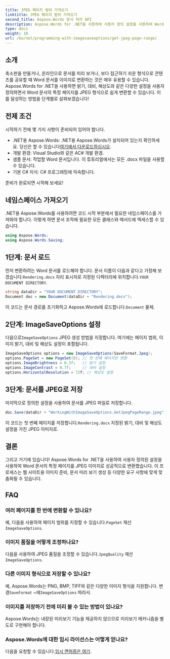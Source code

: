 ```yaml
---
title: JPEG 페이지 범위 가져오기
linktitle: JPEG 페이지 범위 가져오기
second_title: Aspose.Words 문서 처리 API
description: Aspose.Words for .NET을 사용하여 사용자 정의 설정을 사용하여 Word 문서의 특정 페이지를 JPEG로 변환합니다. 밝기, 대비, 해상도를 단계별로 조정하는 방법을 알아보세요.
type: docs
weight: 10
url: /ko/net/programming-with-imagesaveoptions/get-jpeg-page-range/
---
```

## 소개

축소판을 만들거나, 온라인으로 문서를 미리 보거나, 보다 접근하기 쉬운 형식으로 콘텐츠를 공유할 때 Word 문서를 이미지로 변환하는 것은 매우 유용할 수 있습니다. Aspose.Words for .NET을 사용하면 밝기, 대비, 해상도와 같은 다양한 설정을 사용자 정의하면서 Word 문서의 특정 페이지를 JPEG 형식으로 쉽게 변환할 수 있습니다. 이를 달성하는 방법을 단계별로 살펴보겠습니다!

## 전제 조건

시작하기 전에 몇 가지 사항이 준비되어 있어야 합니다.

-  .NET용 Aspose.Words: .NET용 Aspose.Words가 설치되어 있는지 확인하세요. 당신은 할 수 있습니다[여기에서 다운로드하십시오](https://releases.aspose.com/words/net/).
- 개발 환경: Visual Studio와 같은 AC# 개발 환경.
- 샘플 문서: 작업할 Word 문서입니다. 이 튜토리얼에서는 모든 .docx 파일을 사용할 수 있습니다.
- 기본 C# 지식: C# 프로그래밍에 익숙합니다.

준비가 완료되면 시작해 보세요!

## 네임스페이스 가져오기

.NET용 Aspose.Words를 사용하려면 코드 시작 부분에서 필요한 네임스페이스를 가져와야 합니다. 이렇게 하면 문서 조작에 필요한 모든 클래스와 메서드에 액세스할 수 있습니다.

```csharp
using Aspose.Words;
using Aspose.Words.Saving;
```

## 1단계: 문서 로드

먼저 변환하려는 Word 문서를 로드해야 합니다. 문서 이름이 다음과 같다고 가정해 보겠습니다.`Rendering.docx` 자리 표시자로 지정된 디렉터리에 위치합니다.`YOUR DOCUMENT DIRECTORY`.

```csharp
string dataDir = "YOUR DOCUMENT DIRECTORY";
Document doc = new Document(dataDir + "Rendering.docx");
```

 이 코드는 문서 경로를 초기화하고 Aspose.Words에 로드합니다.`Document` 물체.

## 2단계: ImageSaveOptions 설정

 다음으로`ImageSaveOptions` JPEG 생성 방법을 지정합니다. 여기에는 페이지 범위, 이미지 밝기, 대비 및 해상도 설정이 포함됩니다.

```csharp
ImageSaveOptions options = new ImageSaveOptions(SaveFormat.Jpeg);
options.PageSet = new PageSet(0); // 첫 번째 페이지만 변환
options.ImageBrightness = 0.3f;   // 밝기 설정
options.ImageContrast = 0.7f;     // 대비 설정
options.HorizontalResolution = 72f; // 해상도 설정
```

## 3단계: 문서를 JPEG로 저장

마지막으로 정의한 설정을 사용하여 문서를 JPEG 파일로 저장합니다.

```csharp
doc.Save(dataDir + "WorkingWithImageSaveOptions.GetJpegPageRange.jpeg", options);
```

 이 코드는 첫 번째 페이지를 저장합니다.`Rendering.docx` 지정된 밝기, 대비 및 해상도 설정을 가진 JPEG 이미지로.

## 결론

그리고 거기에 있습니다! Aspose.Words for .NET을 사용하여 사용자 정의된 설정을 사용하여 Word 문서의 특정 페이지를 JPEG 이미지로 성공적으로 변환했습니다. 이 프로세스는 웹 사이트용 이미지 준비, 문서 미리 보기 생성 등 다양한 요구 사항에 맞게 맞춤화될 수 있습니다.

## FAQ

### 여러 페이지를 한 번에 변환할 수 있나요?
 예, 다음을 사용하여 페이지 범위를 지정할 수 있습니다.`PageSet` 재산`ImageSaveOptions`.

### 이미지 품질을 어떻게 조정하나요?
 다음을 사용하여 JPEG 품질을 조정할 수 있습니다.`JpegQuality` 재산`ImageSaveOptions`.

### 다른 이미지 형식으로 저장할 수 있나요?
 예, Aspose.Words는 PNG, BMP, TIFF와 같은 다양한 이미지 형식을 지원합니다. 변경`SaveFormat` ~에`ImageSaveOptions` 따라서.

### 이미지를 저장하기 전에 미리 볼 수 있는 방법이 있나요?
Aspose.Words는 내장된 미리보기 기능을 제공하지 않으므로 미리보기 메커니즘을 별도로 구현해야 합니다.

### Aspose.Words에 대한 임시 라이선스는 어떻게 얻나요?
 다음을 요청할 수 있습니다.[임시 면허증은 여기](https://purchase.aspose.com/temporary-license/).